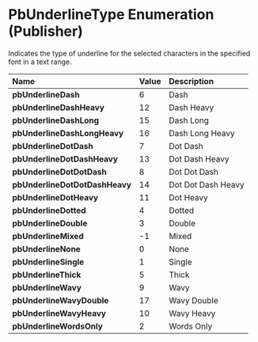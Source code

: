 
# PbUnderlineType Enumeration (Publisher)

Indicates the type of underline for the selected characters in the specified font in a text range.



|**Name**|**Value**|**Description**|
|:-----|:-----|:-----|
| **pbUnderlineDash**|6|Dash|
| **pbUnderlineDashHeavy**|12|Dash Heavy|
| **pbUnderlineDashLong**|15|Dash Long|
| **pbUnderlineDashLongHeavy**|16|Dash Long Heavy|
| **pbUnderlineDotDash**|7|Dot Dash|
| **pbUnderlineDotDashHeavy**|13|Dot Dash Heavy|
| **pbUnderlineDotDotDash**|8|Dot Dot Dash|
| **pbUnderlineDotDotDashHeavy**|14|Dot Dot Dash Heavy|
| **pbUnderlineDotHeavy**|11|Dot Heavy|
| **pbUnderlineDotted**|4|Dotted|
| **pbUnderlineDouble**|3|Double|
| **pbUnderlineMixed**|-1|Mixed|
| **pbUnderlineNone**|0|None|
| **pbUnderlineSingle**|1|Single|
| **pbUnderlineThick**|5|Thick|
| **pbUnderlineWavy**|9|Wavy|
| **pbUnderlineWavyDouble**|17|Wavy Double|
| **pbUnderlineWavyHeavy**|10|Wavy Heavy|
| **pbUnderlineWordsOnly**|2|Words Only|
